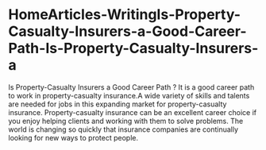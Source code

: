 # HomeArticles-WritingIs-Property-Casualty-Insurers-a-Good-Career-Path-Is-Property-Casualty-Insurers-a
Is Property-Casualty Insurers a Good Career Path ?  It is a good career path to work in property-casualty insurance.A wide variety of skills and talents are needed for jobs in this expanding market for property-casualty insurance.  Property-casualty insurance can be an excellent career choice if you enjoy helping clients and working with them to solve problems. The world is changing so quickly that insurance companies are continually looking for new ways to protect people.
